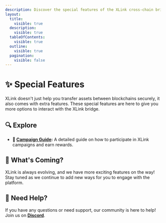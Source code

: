 ```yaml
---
description: Discover the special features of the XLink cross-chain bridge!
layout:
  title:
    visible: true
  description:
    visible: true
  tableOfContents:
    visible: true
  outline:
    visible: true
  pagination:
    visible: false
---
```


# ✨ Special Features

XLink doesn't just help you transfer assets between blockchains securely, it also comes with extra features. These special features are here to give you more options to interact with the XLink bridge.

## 🔍 Explore

- **📖 [Campaign Guide](./campaigns-guide.md):** A detailed guide on how to participate in XLink campaigns and earn rewards.

## 🚀 What's Coming?

XLink is always evolving, and we have more exciting features on the way! Stay tuned as we continue to add new ways for you to engage with the platform.

## 💬 Need Help?

If you have any questions or need support, our community is here to help!  
Join us on [**Discord**](https://discord.com/invite/xlink).
